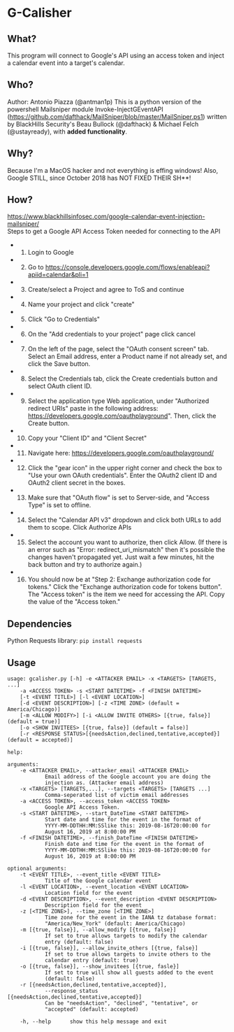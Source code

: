 # G-Calisher
## What?
This program will connect to Google's API using an access token and inject a calendar event into a target's calendar.
## Who?
Author: Antonio Piazza (@antman1p)
This is a python version of the powershell Mailsniper module Invoke-InjectGEventAPI
(https://github.com/dafthack/MailSniper/blob/master/MailSniper.ps1) written by BlackHills Security's 
Beau Bullock (@dafthack) & Michael Felch (@ustayready), with **added functionality**.
## Why?
Because I'm a MacOS hacker and not everything is effing windows!  Also, Google STILL, since October 2018 has NOT FIXED 
THEIR SH**!
## How?
https://www.blackhillsinfosec.com/google-calendar-event-injection-mailsniper/  
Steps to get a Google API Access Token needed for connecting to the API
 - 1. Login to Google
 - 2. Go to https://console.developers.google.com/flows/enableapi?apiid=calendar&pli=1
 - 3. Create/select a Project and agree to ToS and continue
 - 4. Name your project and click "create"
 - 5. Click "Go to Credentials"
 - 6. On the "Add credentials to your project" page click cancel
 - 7. On the left of the page, select the "OAuth consent screen" tab. Select an Email address, enter a Product name if not already set, and click the Save button.
 - 8. Select the Credentials tab, click the Create credentials button and select OAuth client ID.
 - 9. Select the application type Web application, under "Authorized redirect URIs" paste in the following address: https://developers.google.com/oauthplayground". Then, click the Create button.
 - 10. Copy your "Client ID" and "Client Secret"
 - 11. Navigate here: https://developers.google.com/oauthplayground/
 - 12. Click the "gear icon" in the upper right corner and check the box to "Use your own OAuth credentials". Enter the OAuth2 client ID and OAuth2 client secret in the boxes.
 - 13. Make sure that "OAuth flow" is set to Server-side, and "Access Type" is set to offline.
 - 14. Select the "Calendar API v3" dropdown and click both URLs to add them to scope. Click Authorize APIs
 - 15. Select the account you want to authorize, then click Allow. (If there is an error such as "Error: redirect_uri_mismatch" then it's possible the changes haven't propagated yet. Just wait a few minutes, hit the back button and try to authorize again.)
 - 16. You should now be at "Step 2: Exchange authorization code for tokens." Click the "Exchange authorization code for tokens button". The "Access token" is the item we need for accessing the API. Copy the value of the "Access token."

## Dependencies
Python Requests library:
`pip install requests`

## Usage
```
usage: gcalisher.py [-h] -e <ATTACKER EMAIL> -x <TARGETS> [TARGETS, ...]   
	-a <ACCESS TOKEN> -s <START DATETIME> -f <FINISH DATETIME>  
	[-t <EVENT TITLE>] [-l <EVENT LOCATION>]   
	[-d <EVENT DESCRIPTION>] [-z <TIME ZONE> (default = America/Chicago)]   
	[-m <ALLOW MODIFY>] [-i <ALLOW INVITE OTHERS> [{true, false}] (default = true)]   
	[-o <SHOW INVITEES> [{true, false}] (default = false)]   
	[-r <RESPONSE STATUS>[{needsAction,declined,tentative,accepted}] (default = accepted)] 

help:

arguments:
	-e <ATTACKER EMAIL>, --attacker_email <ATTACKER EMAIL>
			Email address of the Google account you are doing the
			injection as. (Attacker email address)
	-x <TARGETS> [TARGETS,...], --targets <TARGETS> [TARGETS ...]
			Comma-seperated list of victim email addresses
	-a <ACCESS TOKEN>, --access_token <ACCESS TOKEN>
			Google API Access Token.
	-s <START DATETIME>, --start_DateTime <START DATETIME>
			Start date and time for the event in the format of
			YYYY-MM-DDTHH:MM:SSlike this: 2019-08-16T20:00:00 for
			August 16, 2019 at 8:00:00 PM
	-f <FINISH DATETIME>, --finish_DateTime <FINISH DATETIME>
			Finish date and time for the event in the format of
			YYYY-MM-DDTHH:MM:SSlike this: 2019-08-16T20:00:00 for
			August 16, 2019 at 8:00:00 PM

optional arguments:
	-t <EVENT TITLE>, --event_title <EVENT TITLE>
			Title of the Google calendar event
	-l <EVENT LOCATION>, --event_location <EVENT LOCATION>
			Location field for the event
	-d <EVENT DESCRIPTION>, --event_description <EVENT DESCRIPTION>
			Description field for the event
	-z [<TIME ZONE>], --time_zone [<TIME ZONE>]
			Time zone for the event in the IANA tz database format:
			"America/New_York" (default: America/Chicago)
	-m [{true, false}], --allow_modify [{true, false}]
			If set to true allows targets to modify the calendar
			entry (default: false)
	-i [{true, false}], --allow_invite_others [{true, false}]
			If set to true allows targets to invite others to the
			calendar entry (default: true)
	-o [{true, false}], --show_invitees [{true, fasle}]
			If set to true will show all guests added to the event
			(default: false)
	-r [{needsAction,declined,tentative,accepted}],
			--response_status [{needsAction,declined,tentative,accepted}]
			Can be "needsAction", "declined", "tentative", or
			"accepted" (default: accepted)

	-h, --help		show this help message and exit

```
